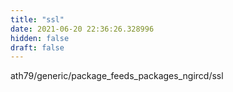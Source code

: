 ```yaml
---
title: "ssl"
date: 2021-06-20 22:36:26.328996
hidden: false
draft: false
---
```


ath79/generic/package_feeds_packages_ngircd/ssl

